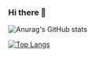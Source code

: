 ### Hi there 👋

<!--
**ZYRzyr/ZYRzyr** is a ✨ _special_ ✨ repository because its `README.md` (this file) appears on your GitHub profile.

Here are some ideas to get you started:

- 🔭 I’m currently working on ...
- 🌱 I’m currently learning ...
- 👯 I’m looking to collaborate on ...
- 🤔 I’m looking for help with ...
- 💬 Ask me about ...
- 📫 How to reach me: ...
- 😄 Pronouns: ...
- ⚡ Fun fact: ...
-->

![Anurag's GitHub stats](https://github-readme-stats.vercel.app/api?username=ZYRzyr&hide=commits&show_icons=true&)

[![Top Langs](https://github-readme-stats.vercel.app/api/top-langs/?username=ZYRzyr&layout=compact)](https://github.com/anuraghazra/github-readme-stats)
